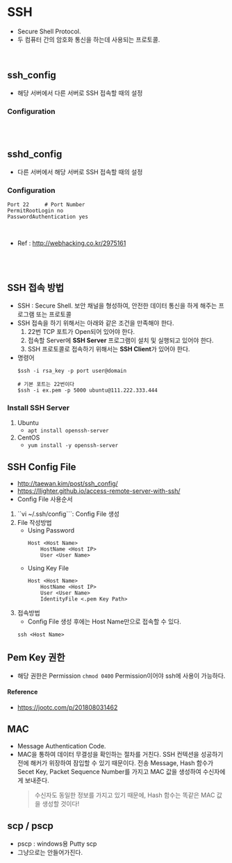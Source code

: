 # SSH
* Secure Shell Protocol.
* 두 컴퓨터 간의 암호화 통신을 하는데 사용되는 프로토콜.
</br>


## ssh_config
* 해당 서버에서 다른 서버로 SSH 접속할 때의 설정
### Configuration
```
```
</br>


## sshd_config
* 다른 서버에서 해당 서버로 SSH 접속할 때의 설정
### Configuration
```
Port 22     # Port Number
PermitRootLogin no
PasswordAuthentication yes
```
</br>

* Ref : http://webhacking.co.kr/2975161

</br>
</br>

## SSH 접속 방법
* SSH : Secure Shell. 보안 채널을 형성하여, 안전한 데이터 통신을 하게 해주는 프로그램 또는 프로토콜
* SSH 접속을 하기 위해서는 아래와 같은 조건을 만족해야 한다.
    1. 22번 TCP 포트가 Open되어 있어야 한다.
    2. 접속할 Server에 **SSH Server** 프로그램이 설치 및 실행되고 있어야 한다.
    3. SSH 프로토콜로 접속하기 위해서는 **SSH Client**가 있어야 한다.
* 명령어
    ```
    $ssh -i rsa_key -p port user@domain
    
    # 기본 포트는 22번이다
    $ssh -i ex.pem -p 5000 ubuntu@111.222.333.444
    ```

### Install SSH Server
1. Ubuntu
    * ```apt install openssh-server```
2. CentOS
    * ```yum install -y openssh-server```


## SSH Config File
* http://taewan.kim/post/ssh_config/
* https://llighter.github.io/access-remote-server-with-ssh/
* Config File 사용순서
1. ``vi ~/.ssh/config```: Config File 생성
2. File 작성방법
    * Using Password
        ```
        Host <Host Name>
            HostName <Host IP>
            User <User Name>
        ```
    * Using Key File
        ```
        Host <Host Name>
            HostName <Host IP>
            User <User Name>
            IdentityFile <.pem Key Path>
        ```
3. 접속방법
    * Config File 생성 후에는 Host Name만으로 접속할 수 있다.
    ```
    ssh <Host Name>
    ```

## Pem Key 권한
* 해당 권한은 Permission ```chmod 0400``` Permission이어야 ssh에 사용이 가능하다.


#### Reference
* https://jootc.com/p/201808031462


## MAC
* Message Authentication Code.
* MAC을 통하여 데이터 무결성을 확인하는 절차를 거친다. SSH 컨텍션을 성공하기 전에 해커가 위장하여 잠입할 수 있기 때문이다. 전송 Message, Hash 함수가 Secet Key, Packet Sequence Number를 가지고 MAC 값을 생성하여 수신자에게 보내준다.
    > 수신자도 동일한 정보를 가지고 있기 때문에, Hash 함수는 똑같은 MAC 값을 생성할 것이다!


## scp / pscp
* pscp : windows용 Putty scp
* 그냥으로는 안들어가진다.
